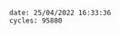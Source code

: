 

                date: 25/04/2022 16:33:36
                cycles: 95880

                         